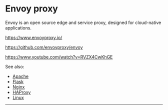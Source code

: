 # Envoy proxy

Envoy is an open source edge and service proxy, designed for cloud-native applications.

https://www.envoyproxy.io/

https://github.com/envoyproxy/envoy

https://www.youtube.com/watch?v=RVZX4CwKhGE

See also:
- [Apache](Apache.md)
- [Flask](Flask.md)
- [Nginx](Nginx.md)
- [HAProxy](HAProxy.md)
- [Linux](Linux.md)

---
